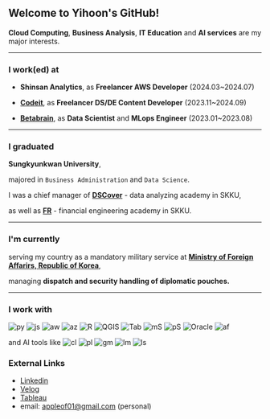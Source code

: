 ## Welcome to Yihoon's GitHub!

**Cloud Computing**, **Business Analysis**, **IT Education** and **AI services** are my major interests.

---

### I work(ed) at

- **Shinsan Analytics**, as **Freelancer AWS Developer** (2024.03~2024.07)
  
- **[Codeit](https://www.codeit.kr/)**, as **Freelancer DS/DE Content Developer** (2023.11~2024.09)

- **[Betabrain](https://www.betabrain.co.kr/)**, as **Data Scientist** and **MLops Engineer** (2023.01~2023.08)

---

### I graduated

**Sungkyunkwan University**,

majored in `Business Administration` and `Data Science`.

I was a chief manager of **[DSCover](https://www.instagram.com/dscover_skku)** - data analyzing academy in SKKU,

 as well as **[FR](https://sites.google.com/view/financialrainmakers)** - financial engineering academy in SKKU.

---

### I'm currently
serving my country as a mandatory military service at **[Ministry of Foreign Affarirs, Republic of Korea](https://www.mofa.go.kr/eng/index.do)**,

managing **dispatch and security handling of diplomatic pouches.**

---

### I work with
![py](https://img.shields.io/badge/-Python-F9DA63)
![js](https://img.shields.io/badge/-Javascript-F8E138)
![aw](https://img.shields.io/badge/-AWS-F19E38)
![az](https://img.shields.io/badge/-Azure-5BAFE6)
![R](https://img.shields.io/badge/-R-88A8D3)
![QGIS](https://img.shields.io/badge/-QGIS-96AE40)
![Tab](https://img.shields.io/badge/-Tableau-3B70A3)
![mS](https://img.shields.io/badge/-mySQL-32738C)
![pS](https://img.shields.io/badge/-postgreSQL-3E668F)
![Oracle](https://img.shields.io/badge/-OracleDB-EA3323)
![af](https://img.shields.io/badge/-Airflow-377884)

and AI tools like
![cl](https://img.shields.io/badge/-Claude-C6785B)
![pl](https://img.shields.io/badge/-Perplexity-3E7988)
![gm](https://img.shields.io/badge/-Gemini-3E84E8)
![lm](https://img.shields.io/badge/-NotebookLM-222222)
![ls](https://img.shields.io/badge/-LMstudio-6362D7)







### External Links
* [Linkedin](https://www.linkedin.com/in/yihoon-j/)
* [Velog](https://velog.io/@appleof01/posts)
* [Tableau](https://public.tableau.com/app/profile/yihoon)
* email: appleof01@gmail.com (personal)
